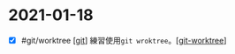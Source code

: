 # 2021-01-18

- [x] #git/worktree [[git]] 練習使用`git wroktree`。[[git-worktree]]


[//begin]: # "Autogenerated link references for markdown compatibility"
[git]: ../../../../devops/1-plan/learning/git/git.md "git"
[git-worktree]: ../../../../devops/1-plan/learning/git/git-worktree.md "Git WorkTree"
[//end]: # "Autogenerated link references"
